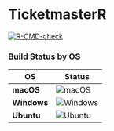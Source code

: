 # TicketmasterR

[![R-CMD-check](https://github.com/aamna-amer/TicketmasterR/actions/workflows/r-cmd-check.yml/badge.svg)](https://github.com/aamna-amer/TicketmasterR/actions)


### Build Status by OS

| OS       | Status |
|----------|--------|
| **macOS**   | ![macOS](https://github.com/aamna-amer/TicketmasterR/actions/workflows/r-cmd-check.yml/badge.svg?branch=main&event=push&job=R-CMD-check%20(macos-latest)) |
| **Windows** | ![Windows](https://github.com/aamna-amer/TicketmasterR/actions/workflows/r-cmd-check.yml/badge.svg?branch=main&event=push&job=R-CMD-check%20(windows-latest)) |
| **Ubuntu**  | ![Ubuntu](https://github.com/aamna-amer/TicketmasterR/actions/workflows/r-cmd-check.yml/badge.svg?branch=main&event=push&job=R-CMD-check%20(ubuntu-latest)) |
